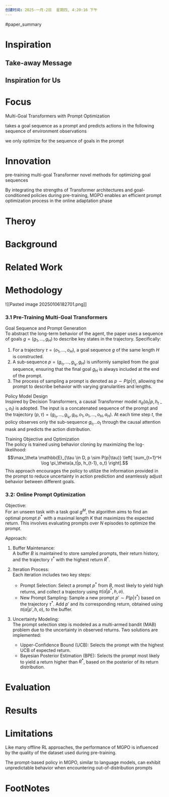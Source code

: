 ```yaml
---
创建时间: 2025-一月-2日  星期四, 4:20:16 下午
---
```

#paper_summary 

# Inspiration


## Take-away Message




## Inspiration for Us





# Focus
Multi-Goal Transformers with Prompt Optimization

takes a goal sequence as a prompt and predicts actions in the following sequence of environment observations

we only optimize for the sequence of goals in the prompt

# Innovation
pre-training multi-goal Transformer
novel methods for optimizing goal sequences

By integrating the strengths of Transformer architectures and goal-conditioned policies during pre-training, MGPO enables an efficient prompt optimization process in the online adaptation phase

# Theroy



# Background



# Related Work




# Methodology
![[Pasted image 20250106182701.png]]


### 3.1 Pre-Training Multi-Goal Transformers

Goal Sequence and Prompt Generation  
To abstract the long-term behavior of the agent, the paper uses a sequence of goals $g = (g_1, \dots, g_H)$ to describe key states in the trajectory. Specifically:
1. For a trajectory $\tau = (o_1, \dots, o_H)$, a goal sequence $g$ of the same length $H$ is constructed.
2. A sub-sequence $p = (g_{i_1}, \dots, g_{i_k}, g_H)$ is uniformly sampled from the goal sequence, ensuring that the final goal $g_H$ is always included at the end of the prompt.
3. The process of sampling a prompt is denoted as $p \sim P(p|\tau)$, allowing the prompt to describe behavior with varying granularities and lengths.

Policy Model Design  
Inspired by Decision Transformers, a causal Transformer model $\pi_\theta(a_t|p, h_{t-1}, o_t)$ is adopted. The input is a concatenated sequence of the prompt and the trajectory $(p, \tau) = (g_{i_1}, \dots, g_{i_k}, g_H, o_1, a_1, \dots, o_H, a_H)$. At each time step $t$, the policy observes only the sub-sequence $g_{i_1} \dots o_t$ through the causal attention mask and predicts the action distribution.

Training Objective and Optimization  
The policy is trained using behavior cloning by maximizing the log-likelihood:
$$\max_\theta \mathbb{E}_{\tau \in D, p \sim P(p|\tau)} \left[ \sum_{t=1}^H \log \pi_\theta(a_t|p, h_{t-1}, o_t) \right].$$
This approach encourages the policy to utilize the information provided in the prompt to reduce uncertainty in action prediction and seamlessly adjust behavior between different goals.


### 3.2: Online Prompt Optimization

Objective:  
For an unseen task with a task goal $g^M$, the algorithm aims to find an optimal prompt $p^*$ with a maximal length $K$ that maximizes the expected return. This involves evaluating prompts over $N$ episodes to optimize the prompt.

Approach:  
1. Buffer Maintenance:  
   A buffer $B$ is maintained to store sampled prompts, their return history, and the trajectory $\tau^*$ with the highest return $R^*$.

2. Iteration Process:  
   Each iteration includes two key steps:
   - Prompt Selection: Select a prompt $p^*$ from $B$, most likely to yield high returns, and collect a trajectory using $\pi(a|p^*, h, o)$.
   - New Prompt Sampling: Sample a new prompt $p' \sim P(p|\tau^*)$ based on the trajectory $\tau^*$. Add $p'$ and its corresponding return, obtained using $\pi(a|p', h, o)$, to the buffer.

3. Uncertainty Modeling:  
   The prompt selection step is modeled as a multi-armed bandit (MAB) problem due to the uncertainty in observed returns. Two solutions are implemented:
   - Upper-Confidence Bound (UCB): Selects the prompt with the highest UCB of expected return.
   - Bayesian Posterior Estimation (BPE): Selects the prompt most likely to yield a return higher than $R^*$, based on the posterior of its return distribution.


# Evaluation



# Results



# Limitations
Like many offline RL approaches, the performance of MGPO is influenced by the quality of the dataset used during pre-training.

The prompt-based policy in MGPO, similar to language models, can exhibit unpredictable behavior when encountering out-of-distribution prompts

# FootNotes
